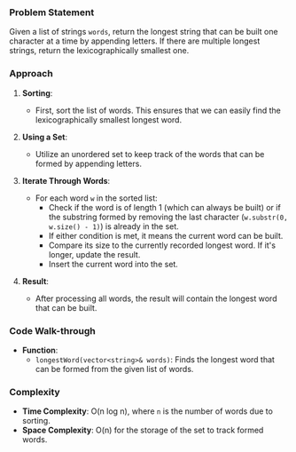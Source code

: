 ### Problem Statement
Given a list of strings `words`, return the longest string that can be built one character at a time by appending letters. If there are multiple longest strings, return the lexicographically smallest one.

### Approach
1. **Sorting**:
   - First, sort the list of words. This ensures that we can easily find the lexicographically smallest longest word.

2. **Using a Set**:
   - Utilize an unordered set to keep track of the words that can be formed by appending letters.

3. **Iterate Through Words**:
   - For each word `w` in the sorted list:
     - Check if the word is of length 1 (which can always be built) or if the substring formed by removing the last character (`w.substr(0, w.size() - 1)`) is already in the set.
     - If either condition is met, it means the current word can be built.
     - Compare its size to the currently recorded longest word. If it's longer, update the result.
     - Insert the current word into the set.

4. **Result**:
   - After processing all words, the result will contain the longest word that can be built.

### Code Walk-through
- **Function**:
  - `longestWord(vector<string>& words)`: Finds the longest word that can be formed from the given list of words.

### Complexity
- **Time Complexity**: O(n log n), where `n` is the number of words due to sorting.
- **Space Complexity**: O(n) for the storage of the set to track formed words.
